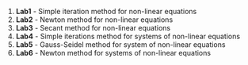 1. **Lab1** - Simple iteration method for non-linear equations
2. **Lab2** - Newton method for non-linear equations
3. **Lab3** - Secant method for non-linear equations
4. **Lab4** - Simple iterations method for systems of non-linear equations
5. **Lab5** - Gauss-Seidel method for system of non-linear equations
6. **Lab6** - Newton method for systems of non-linear equations
